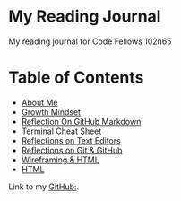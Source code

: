# My Reading Journal

My reading journal for Code Fellows 102n65

# Table of Contents

* [About Me](about.md)
* [Growth Mindset](growthMindset.md)
* [Reflection On GitHub Markdown](reflection.md)
* [Terminal Cheat Sheet](terminalCheatSheet.md)
* [Reflections on Text Editors](texteditor.md)
* [Reflections on Git & GitHub](gitVsGithub.md)
* [Wireframing & HTML](wireframing.md)
* [HTML](html.md)

Link to my [GitHub:](https://github.com/nickmullaney).

